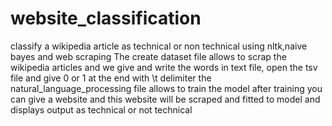 # website_classification
classify a wikipedia article as technical or non technical using nltk,naive bayes and web scraping
The create dataset file allows to scrap the wikipedia articles and we give and write the words in text file, open the tsv file and give 0 or 1 
at the end with \t delimiter
the natural_language_processing file allows to train the model after training you can give a website and this website will be scraped and fitted to model and displays output
as technical or not technical

